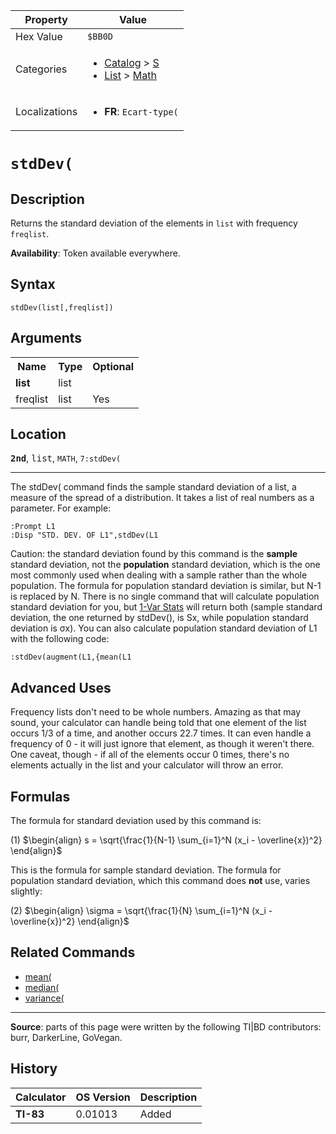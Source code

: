 | Property      | Value |
|---------------|-------|
| Hex Value     | `$BB0D`|
| Categories    | <ul><li>[Catalog](<../categories/Catalog.md>) > [S](<../categories/Catalog.md#S>)</li><li>[List](<../categories/List.md>) > [Math](<../categories/List.md#Math>)</li></ul> |
| Localizations | <ul><li><b>FR</b>: `Ecart-type(`</li></ul> |

# `stdDev(`

## Description
Returns the standard deviation of the elements in `list` with frequency `freqlist`.


<b>Availability</b>: Token available everywhere.

## Syntax
`stdDev(list[,freqlist])`

## Arguments
<table>
<tr><th>Name</th><th>Type</th><th>Optional</th></tr>

<tr><td><b>list</b></td><td>list</td><td></td></tr>

<tr><td>freqlist</td><td>list</td><td>Yes</td></tr>

</table>

## Location
<tt><kbd><b>2nd</b></kbd></tt>, <kbd>list</kbd>, `MATH`, `7:stdDev(`
<hr>

The stdDev( command finds the sample standard deviation of a list, a measure of the spread of a distribution. It takes a list of real numbers as a parameter. For example:

```ti-basic
:Prompt L1
:Disp "STD. DEV. OF L1",stdDev(L1
```

Caution: the standard deviation found by this command is the **sample** standard deviation, not the **population** standard deviation, which is the one most commonly used when dealing with a sample rather than the whole population. The formula for population standard deviation is similar, but N-1 is replaced by N. There is no single command that will calculate population standard deviation for you, but [1-Var Stats](1-var-stats) will return both (sample standard deviation, the one returned by stdDev(), is Sx, while population standard deviation is σx). You can also calculate population standard deviation of L1 with the following code:

```ti-basic
:stdDev(augment(L1,{mean(L1
```

## Advanced Uses

Frequency lists don't need to be whole numbers. Amazing as that may sound, your calculator can handle being told that one element of the list occurs 1/3 of a time, and another occurs 22.7 times. It can even handle a frequency of 0 - it will just ignore that element, as though it weren't there. One caveat, though - if all of the elements occur 0 times, there's no elements actually in the list and your calculator will throw an error.

## Formulas

The formula for standard deviation used by this command is:

(1) $`\begin{align} s = \sqrt{\frac{1}{N-1} \sum_{i=1}^N (x_i - \overline{x})^2} \end{align}`$ 

This is the formula for sample standard deviation. The formula for population standard deviation, which this command does **not** use, varies slightly:

(2) $`\begin{align} \sigma = \sqrt{\frac{1}{N} \sum_{i=1}^N (x_i - \overline{x})^2} \end{align}`$ 

## Related Commands

*   [mean(](mean\(.md)
*   [median(](median\(.md)
*   [variance(](variance\(.md)

* * *

**Source**: parts of this page were written by the following TI|BD contributors: burr, DarkerLine, GoVegan.

## History
| Calculator | OS Version | Description |
|------------|------------|-------------|
| <b>TI-83</b> | 0.01013 | Added |


